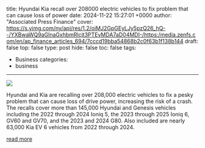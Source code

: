 title: Hyundai Kia recall over 208000 electric vehicles to fix problem that can cause loss of power
date: 2024-11-22 15:27:01 +0000
author: "Associated Press Finance"
cover: https://s.yimg.com/ny/api/res/1.2/oiMJ2GpGEyLJy5pzQ26_hQ--/YXBwaWQ9aGlnaGxhbmRlcjt3PTEyMDA7aD04MDI-/https:/media.zenfs.com/en/ap_finance_articles_694/7cccd19bba54868b2c0f63b1f138b144
draft: false
top: false
type: post
hide: false
toc: false
tags:
  - Business
categories:
  - business
---

![](https://s.yimg.com/ny/api/res/1.2/oiMJ2GpGEyLJy5pzQ26_hQ--/YXBwaWQ9aGlnaGxhbmRlcjt3PTEyMDA7aD04MDI-/https:/media.zenfs.com/en/ap_finance_articles_694/7cccd19bba54868b2c0f63b1f138b144)

Hyundai and Kia are recalling over 208,000 electric vehicles to fix a pesky problem that can cause loss of drive power, increasing the risk of a crash. The recalls cover more than 145,000 Hyundai and Genesis vehicles including the 2022 through 2024 Ioniq 5, the 2023 through 2025 Ioniq 6, GV60 and GV70, and the 2023 and 2024 G80. Also included are nearly 63,000 Kia EV 6 vehicles from 2022 through 2024.

[read more](https://finance.yahoo.com/news/hyundai-kia-recall-over-208-152701315.html)
